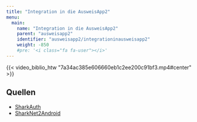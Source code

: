 ```yaml
---
title: "Integration in die AusweisApp2"
menu:
  main:
    name: "Integration in die AusweisApp2"
    parent: "ausweisapp2"
    identifier: "ausweisapp2/integrationinausweisapp2"
    weight: -850
    #pre: '<i class="fa fa-user"></i>'
---
```


{{< video_biblio_htw "7a34ac385e606660eb1c2ee200c91bf3.mp4#center" >}}

## Quellen

- [SharkAuth](https://github.com/sharkauth)
- [SharkNet2Android](https://github.com/SharedKnowledge/SharkNet2Android)

&nbsp;